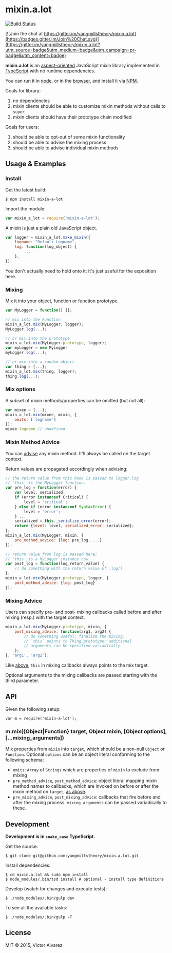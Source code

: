 # mixin.a.lot

[![Build Status](https://travis-ci.org/yangmillstheory/mixin.a.lot.svg?branch=master)](https://travis-ci.org/yangmillstheory/mixin.a.lot)

[![Join the chat at https://gitter.im/yangmillstheory/mixin.a.lot](https://badges.gitter.im/Join%20Chat.svg)](https://gitter.im/yangmillstheory/mixin.a.lot?utm_source=badge&utm_medium=badge&utm_campaign=pr-badge&utm_content=badge)


**mixin.a.lot** is an [aspect-oriented](https://en.wikipedia.org/wiki/Aspect-oriented_programming) JavaScript mixin library implemented in [TypeScript](http://www.typescriptlang.org/) with no runtime dependencies.

You can run it in [node](https://nodejs.org/), or in the [browser](http://browserify.org/), and install it via [NPM](https://www.npmjs.com/package/mixin-a-lot).

Goals for library:

1. no dependencies
2. mixin clients should be able to customize mixin methods without calls to `super`
3. mixin clients should have their prototype chain modified

Goals for users:

1. should be able to opt-out of some mixin functionality
2. should be able to advise the mixing process
3. should be able to advise individual mixin methods

## Usage & Examples

### Install

Get the latest build:

    $ npm install mixin-a-lot

Import the module:

```javascript
var mixin_a_lot = require('mixin-a-lot');
```

A mixin is just a plain old JavaScript object. 

```javascript
var logger = mixin_a_lot.make_mixin({
    logname: "Default Logname",
    log: function(log_object) {
        ...
    },
});
```

You don't actually need to hold onto it; it's just useful for the exposition here.

### Mixing

Mix it into your object, function or function prototype.
```javascript
var MyLogger = function() {};

// mix into the Function
mixin_a_lot.mix(MyLogger, logger);
MyLogger.log(...);

// or mix into the prototype
mixin_a_lot.mix(MyLogger.prototype, logger);
var myLogger = new MyLogger
myLogger.log(...);

// or mix into a random object
var thing = {...};
mixin_a_lot.mix(thing, logger);
thing.log(...);
```

### <a name="mix-options"></a> Mix options

A subset of mixin methods/properties can be omitted (but not all):

```javascript
var mixee = {...};
mixin_a_lot.mix(mixee, mixin, {
    omits: ['logname']
});
mixee.logname // undefined
```

### <a name="mixin-method-advice"></a> Mixin Method Advice

You can [advise](https://en.wikipedia.org/wiki/Advice_(programming)) any mixin method. It'll always be called on the target context.

Return values are propagated accordingly when advising:

```javascript
// the return value from this hook is passed to logger.log
// 'this' is the MyLogger function.
var pre_log = function(error) {
    var level, serialized;
    if (error instanceof Critical) {
        level = 'critical';
    } else if (error instanceof SyntaxError) {
        level = 'error';
    } ...
    serialized = this._serialize_error(error);
    return {level: level, serialized_error: serialized};
};
mixin_a_lot.mix(MyLogger, mixin, {
    pre_method_advice: {log: pre_log, ...}
});

// return value from log is passed here;
// 'this' is a MyLogger instance now
var post_log = function(log_return_value) {
    // do something with the return value of .log()
};
mixin_a_lot.mix(MyLogger.prototype, logger, {
    post_method_advice: {log: post_log}
});
```

### <a name="mixing-advice"></a> Mixing Advice

Users can specify pre- and post- mixing callbacks called before and after mixing (resp.) with the target context.

```javascript
mixin_a_lot.mix(MyLogger.prototype, mixin, {
    post_mixing_advice: function(arg1, arg2) {
        // do something useful; finalize the mixing.
        // `this` points to Thing.prototype; additional
        // arguments can be specified variadically
    };
}, 'arg1', 'arg2');
```

Like [above](#mixin-method-advice), `this` in mixing callbacks always points to the mix target.

Optional arguments to the mixing callbacks are passed starting with the third parameter.

## API

Given the following setup:

    var m = require('mixin-a-lot');

### <a name="mix"></a> m.mix({Object|Function} target, Object mixin, [Object options], [...mixing_arguments])

Mix properties from `mixin` into `target`, which should be a non-null `Object` or `Function`. Optional `options` can be an object literal conforming to the following schema:

* `omits`: `Array` of `Strings` which are properties of `mixin` to exclude from mixing
* `pre_method_advice`, `post_method_advice`: object literal mapping mixin method names to callbacks, which are invoked on before or after the mixin method on `target`, [as above](#mixin-method-advice).
* `pre_mixing_advice`, `post_mixing_advice`: callbacks that fire before and after the mixing process. `mixing_arguments` can be passed variadically to these.

## Development

**Development is in `snake_case` TypeScript.**

Get the source:

    $ git clone git@github.com:yangmillstheory/mixin.a.lot.git

Install dependencies:

    $ cd mixin.a.lot && sudo npm install
    $ node_modules/.bin/tsd install # optional - install type definitions

Develop (watch for changes and execute tests):

    $ ./node_modules/.bin/gulp dev

To see all the available tasks:

    $ ./node_modules/.bin/gulp -T

## License

MIT © 2015, Victor Alvarez
